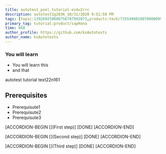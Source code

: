 ```yaml
---
title: autotest_pool_tutorial-es4u2rrc
description: autotest1g283K_10/31/2020 9:51:58 PM
tags: [topic:139269250608756787992873,products:tech/73554900100700000996,tutorial:experience/advanced]
primary_tag: tutorial:product/sapHana
time: 668
author_profile: https://github.com/ksAutotests
author_name: ksAutotests
---
```

### You will learn
- You will learn this
- and that

autotest tutorial text22n161

## Prerequisites
- Prerequisute1
- Prerequisute2
- Prerequisute3

[ACCORDION-BEGIN [](First step)]
[DONE]
[ACCORDION-END]

[ACCORDION-BEGIN [](Second step)]
[DONE]
[ACCORDION-END]

[ACCORDION-BEGIN [](Third step)]
[DONE]
[ACCORDION-END]

